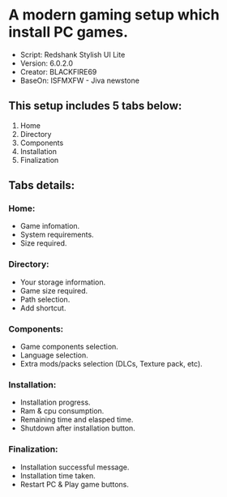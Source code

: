 # A modern gaming setup which install PC games.

- Script: Redshank Stylish UI Lite
- Version: 6.0.2.0
- Creator: BLACKFIRE69
- BaseOn: ISFMXFW - Jiva newstone


## This setup includes 5 tabs below:
  1. Home
  2. Directory
  3. Components
  4. Installation
  5. Finalization

## Tabs details:

### Home:
- Game infomation.
- System requirements.
- Size required.

### Directory:
- Your storage information.
- Game size required.
- Path selection.
- Add shortcut.

### Components:
- Game components selection.
- Language selection.
- Extra mods/packs selection (DLCs, Texture pack, etc).

### Installation:
- Installation progress.
- Ram & cpu consumption.
- Remaining time and elasped time.
- Shutdown after installation button.

### Finalization:
- Installation successful message.
- Installation time taken.
- Restart PC & Play game buttons.
